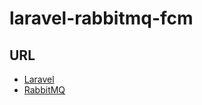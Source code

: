 # laravel-rabbitmq-fcm


## URL

- [Laravel](http://localhost:9001)
- [RabbitMQ](http://localhost:15672)
